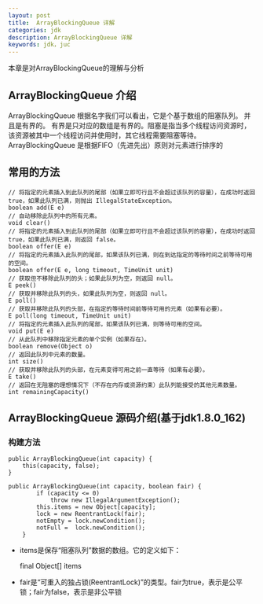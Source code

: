 ```yaml
---
layout: post
title:  ArrayBlockingQueue 详解
categories: jdk
description: ArrayBlockingQueue 详解
keywords: jdk，juc
---
```


   本章是对ArrayBlockingQueue的理解与分析
  
## ArrayBlockingQueue 介绍
  
  ArrayBlockingQueue 根据名字我们可以看出，它是个基于数组的阻塞队列。 并且是有界的。
  有界是只对应的数组是有界的。阻塞是指当多个线程访问资源时，该资源被其中一个线程访问并使用时，其它线程需要阻塞等待。
  ArrayBlockingQueue 是根据FIFO（先进先出）原则对元素进行排序的
  
## 常用的方法

    // 将指定的元素插入到此队列的尾部（如果立即可行且不会超过该队列的容量），在成功时返回 true，如果此队列已满，则抛出 IllegalStateException。
    boolean add(E e)
    // 自动移除此队列中的所有元素。
    void clear()
    // 将指定的元素插入到此队列的尾部（如果立即可行且不会超过该队列的容量），在成功时返回 true，如果此队列已满，则返回 false。
    boolean offer(E e)
    // 将指定的元素插入此队列的尾部，如果该队列已满，则在到达指定的等待时间之前等待可用的空间。
    boolean offer(E e, long timeout, TimeUnit unit)
    // 获取但不移除此队列的头；如果此队列为空，则返回 null。
    E peek()
    // 获取并移除此队列的头，如果此队列为空，则返回 null。
    E poll()
    // 获取并移除此队列的头部，在指定的等待时间前等待可用的元素（如果有必要）。
    E poll(long timeout, TimeUnit unit)
    // 将指定的元素插入此队列的尾部，如果该队列已满，则等待可用的空间。
    void put(E e)
    // 从此队列中移除指定元素的单个实例（如果存在）。
    boolean remove(Object o)
    // 返回此队列中元素的数量。
    int size()
    // 获取并移除此队列的头部，在元素变得可用之前一直等待（如果有必要）。
    E take()
    // 返回在无阻塞的理想情况下（不存在内存或资源约束）此队列能接受的其他元素数量。
    int remainingCapacity()
    
## ArrayBlockingQueue 源码介绍(基于jdk1.8.0_162)

### 构建方法

    public ArrayBlockingQueue(int capacity) {
        this(capacity, false);
    }
    
    public ArrayBlockingQueue(int capacity, boolean fair) {
            if (capacity <= 0)
                throw new IllegalArgumentException();
            this.items = new Object[capacity];
            lock = new ReentrantLock(fair);
            notEmpty = lock.newCondition();
            notFull =  lock.newCondition();
        }
        
* items是保存“阻塞队列”数据的数组。它的定义如下：
  
  final Object[] items
  
* fair是“可重入的独占锁(ReentrantLock)”的类型。fair为true，表示是公平锁；fair为false，表示是非公平锁  
   